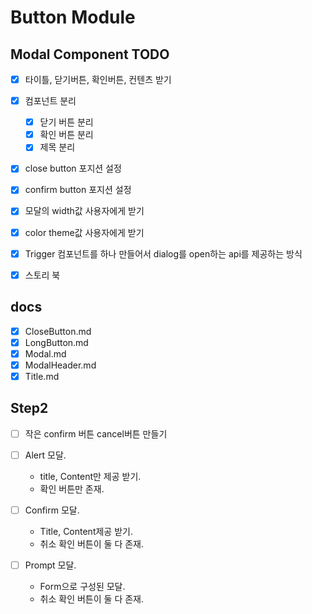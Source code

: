 # Button Module

## Modal Component TODO

- [x] 타이틀, 닫기버튼, 확인버튼, 컨텐츠 받기
- [x] 컴포넌트 분리

  - [x] 닫기 버튼 분리
  - [x] 확인 버튼 분리
  - [x] 제목 분리

- [x] close button 포지션 설정
- [x] confirm button 포지션 설정
- [x] 모달의 width값 사용자에게 받기
- [x] color theme값 사용자에게 받기
- [x] Trigger 컴포넌트를 하나 만들어서 dialog를 open하는 api를 제공하는 방식

- [x] 스토리 북

## docs

- [x] CloseButton.md
- [x] LongButton.md
- [x] Modal.md
- [x] ModalHeader.md
- [x] Title.md

## Step2

- [ ] 작은 confirm 버튼 cancel버튼 만들기

- [ ] Alert 모달.
  - title, Content만 제공 받기.
  - 확인 버튼만 존재.
- [ ] Confirm 모달.
  - Title, Content제공 받기.
  - 취소 확인 버튼이 둘 다 존재.
- [ ] Prompt 모달.
  - Form으로 구성된 모달.
  - 취소 확인 버튼이 둘 다 존재.
